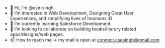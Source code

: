 - 👋 Hi, I’m @cse-singh
- 👀 I’m interested in Web Development, Designing Great User Experiences, and simplifying lives of hoomans :D 
- 🌱 I’m currently learning Salesforce Development.
- 💞️ I’m looking to collaborate on building books/literary related apps/designs/web pages.
- 📫 How to reach me -> my mail is open at connect.csesingh@gmail.com

